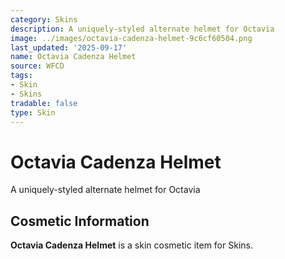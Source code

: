 ```yaml
---
category: Skins
description: A uniquely-styled alternate helmet for Octavia
image: ../images/octavia-cadenza-helmet-9c6cf60504.png
last_updated: '2025-09-17'
name: Octavia Cadenza Helmet
source: WFCD
tags:
- Skin
- Skins
tradable: false
type: Skin
---
```


# Octavia Cadenza Helmet

A uniquely-styled alternate helmet for Octavia

## Cosmetic Information

**Octavia Cadenza Helmet** is a skin cosmetic item for Skins.

